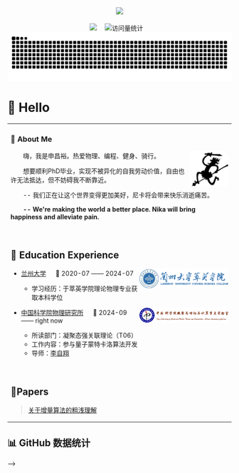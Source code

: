 <div align="center">

  <!-- knock code pictures 敲代码的图片 -->
  <picture>
    <source media="(prefers-color-scheme: dark)" srcset="https://cdn.jsdelivr.net/gh/sun0225SUN/sun0225SUN/assets/images/coding.gif" />
    <source media="(prefers-color-scheme: light)" srcset="figure/face.jpg" height="225px" />
    <img src="https://cdn.jsdelivr.net/gh/sun0225SUN/sun0225SUN/assets/images/coding.gif" />
  </picture>

  <!-- for beauty 留个空行好看点 -->
  <div>&nbsp;</div>


<!-- profile logo 个人资料徽标 -->
  <div>
    <a href="https://www.kap.com/"><img src="https://img.shields.io/badge/Website-博客-8c36db" /></a>&emsp;
    <img src="https://komarev.com/ghpvc/?username=KAP424&label=Views&color=orange&style=flat" alt="访问量统计" />&emsp;
  </div>

<!-- Snake Code Contribution Map 贪吃蛇代码贡献图 -->
<picture>
  <source media="(prefers-color-scheme: dark)" srcset="https://raw.githubusercontent.com/KAP424/KAP424/output/github-contribution-grid-snake-dark.svg">
  <source media="(prefers-color-scheme: light)" srcset="https://raw.githubusercontent.com/KAP424/KAP424/output/github-contribution-grid-snake.svg">
  <img alt="github contribution grid snake animation" src="https://raw.githubusercontent.com/KAP424/KAP424/output/github-contribution-grid-snake.svg">
</picture>

</div>

#  🙋 Hello

<table>
  
<tr><td>

### 🤺 About Me

<img align="right" width="88" src="figure/nika.jfif" />

<p>&emsp;&emsp;嗨，我是申昌裕。热爱物理、编程、健身、骑行。</p>
<p>&emsp;&emsp;想要顺利PhD毕业，实现不被异化的自我劳动价值，自由也许无法抵达，但不妨碍我不断靠近。</p>
<!-- <p>&emsp;&emsp; 个人公众号：<a href="https://github.com/KAP424/vuepressblog/blob/master/images/QR-Code.png" target="_blank"> PeterJXL </a></p> -->
<p>&emsp;&emsp;-- 我们正在让这个世界变得更加美好，尼卡将会带来快乐消逝痛苦。</p>
<p>&emsp;&emsp;<strong>-- We're making the world a better place. Nika will bring happiness and alleviate pain.</strong></p>


  <!-- for beauty 留个空行好看点 -->
  <div>&nbsp;</div>

</td></tr>

<tr><td>

## 🏢 Education Experience

<img align="right" width="200" src="figure/logo1.png" />

- [兰州大学](https://www.lzu.edu.cn/) &emsp; 📌 2020-07 —— 2024-07

  - 学习经历：于萃英学院理论物理专业获取本科学位

<img align="right" width="200" src="figure/logo2.png" />

- [中国科学院物理研究所](https://theory.iphy.ac.cn/team06.html)   📌 2024-09 —— right now

  - 所读部门：凝聚态强关联理论（T06）
  - 工作内容：参与量子蒙特卡洛算法开发
  - 导师：[李自翔](https://iop.cas.cn/rcjy/tpyjy/?id=4443)


  <!-- for beauty 留个空行好看点 -->
  <div>&nbsp;</div>
  
</td></tr>


<tr><td>

## 📕Papers

> [关于增量算法的粗浅理解](https://zhuanlan.zhihu.com/p/1900545191137490676)


</td></tr>

</table>


## 📊 GitHub 数据统计


<!-- metrics 基础资料 -->
<!-- <img src="/github-metrics.svg" /> -->

<!-- GitHub 数据统计 -->

<!-- <img src= "https://github-readme-stats-git-masterrstaa-rickstaa.vercel.app/api?username=KAP424&hide_title=true&hide_border=true&show_icons=true&include_all_commits=true&line_height=21text_color=000&icon_color=000&bg_color=0,ea6161,ffc64d,fffc4d,52fa5a&theme=graywhite" />  -->

<!-- <img src  = "https://github-readme-stats-git-masterrstaa-rickstaa.vercel.app/api/top-langs/?username=KAP424&hide_title=true&hide_border=true&layout=compact&langs_count=6&text_color=000&icon_color=fff&bg_color=0,52fa5a,4dfcff,c64dff&theme=graywhite" /> -->


<!-- github-readme-streak-stats 连续提交代码天数记录 -->
<!-- <picture>
  <source media="(prefers-color-scheme: light)" srcset="https://streak-stats.demolab.com/?user=KAP424&theme=light&hide_border=true" />
  <img src="https://streak-stats.demolab.com/?user=KAP424&theme=dark&hide_border=true" />
</picture>



<!-- GitHub Activity Graph GitHub 活动图 -->
<!-- <table>
  <tr>
    <td>
      <picture>
        <source media="(prefers-color-scheme: dark)"  srcset="https://github-readme-activity-graph.vercel.app/graph?username=KAP424&theme=tokyo-night" />
        <source media="(prefers-color-scheme: light)" srcset="https://github-readme-activity-graph.vercel.app/graph?username=KAP424&theme=xcode" />
        <img src="https://github-readme-activity-graph.vercel.app/graph?username=KAP424&theme=tokyo-night" />
      </picture>
  </tr>
</table> -->


<!-- profile-3d-contrib 3D 贡献图-->
<!-- <picture>
  <source media="(prefers-color-scheme: dark)" srcset="/profile-3d-contrib/profile-night-rainbow.svg" />
  <source media="(prefers-color-scheme: light)" srcset="/profile-3d-contrib/profile-gitblock.svg" />
  <img src="/profile-night-rainbow.svg" />
</picture>

 --> -->

